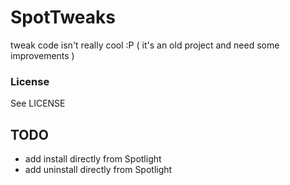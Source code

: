 # SpotTweaks

tweak code isn't really cool :P ( it's an old project and need some improvements )

### License

See LICENSE

## TODO

* add install directly from Spotlight
* add uninstall directly from Spotlight
